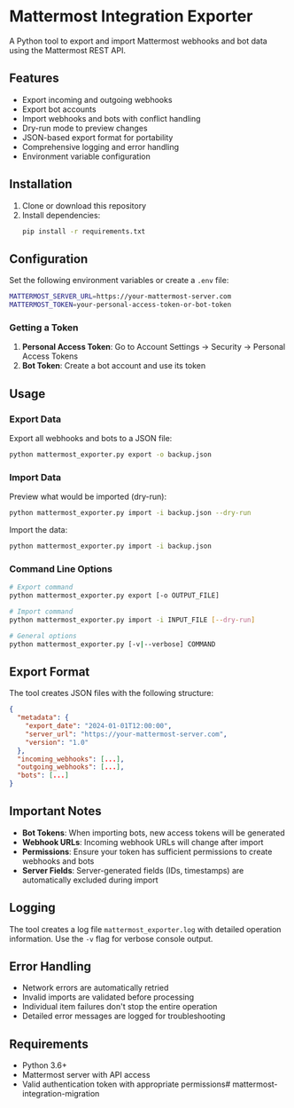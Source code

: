 # Mattermost Integration Exporter

A Python tool to export and import Mattermost webhooks and bot data using the Mattermost REST API.

## Features

- Export incoming and outgoing webhooks
- Export bot accounts
- Import webhooks and bots with conflict handling
- Dry-run mode to preview changes
- JSON-based export format for portability
- Comprehensive logging and error handling
- Environment variable configuration

## Installation

1. Clone or download this repository
2. Install dependencies:
   ```bash
   pip install -r requirements.txt
   ```

## Configuration

Set the following environment variables or create a `.env` file:

```bash
MATTERMOST_SERVER_URL=https://your-mattermost-server.com
MATTERMOST_TOKEN=your-personal-access-token-or-bot-token
```

### Getting a Token

1. **Personal Access Token**: Go to Account Settings → Security → Personal Access Tokens
2. **Bot Token**: Create a bot account and use its token

## Usage

### Export Data

Export all webhooks and bots to a JSON file:

```bash
python mattermost_exporter.py export -o backup.json
```

### Import Data

Preview what would be imported (dry-run):

```bash
python mattermost_exporter.py import -i backup.json --dry-run
```

Import the data:

```bash
python mattermost_exporter.py import -i backup.json
```

### Command Line Options

```bash
# Export command
python mattermost_exporter.py export [-o OUTPUT_FILE]

# Import command  
python mattermost_exporter.py import -i INPUT_FILE [--dry-run]

# General options
python mattermost_exporter.py [-v|--verbose] COMMAND
```

## Export Format

The tool creates JSON files with the following structure:

```json
{
  "metadata": {
    "export_date": "2024-01-01T12:00:00",
    "server_url": "https://your-mattermost-server.com",
    "version": "1.0"
  },
  "incoming_webhooks": [...],
  "outgoing_webhooks": [...],
  "bots": [...]
}
```

## Important Notes

- **Bot Tokens**: When importing bots, new access tokens will be generated
- **Webhook URLs**: Incoming webhook URLs will change after import
- **Permissions**: Ensure your token has sufficient permissions to create webhooks and bots
- **Server Fields**: Server-generated fields (IDs, timestamps) are automatically excluded during import

## Logging

The tool creates a log file `mattermost_exporter.log` with detailed operation information. Use the `-v` flag for verbose console output.

## Error Handling

- Network errors are automatically retried
- Invalid imports are validated before processing
- Individual item failures don't stop the entire operation
- Detailed error messages are logged for troubleshooting

## Requirements

- Python 3.6+
- Mattermost server with API access
- Valid authentication token with appropriate permissions# mattermost-integration-migration
